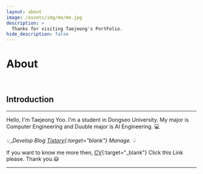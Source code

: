 ```yaml
---
layout: about
image: /assets/img/me/me.jpg
description: >
  Thanks for visiting Taejeong's PortFolio.
hide_description: false
---
```


# About

<!--author-->

<br>

## Introduction
---
 Hello, I'm Taejeong Yoo. I'm a student in Dongseo University. My major is Computer Engineering and Duuble major is AI Engineering. 💻

 💡__Develop Blog [Tistory](https://bong9s.tistory.com/){:target="_blank"} Manage.__ 💡



If you want to know me more then,  [CV](https://bit.ly/3aAcqN5){:target="_blank"} Click this Link please. Thank you.😃

---
